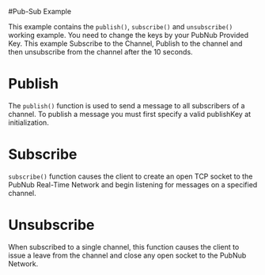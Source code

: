 #Pub-Sub Example

This example contains the `publish()`, `subscribe()` and `unsubscribe()` working example. You need to change the keys by your PubNub Provided Key. This example Subscribe to the Channel, Publish to the channel and then unsubscribe from the channel after the 10 seconds.

# Publish

The `publish()` function is used to send a message to all subscribers of a channel. To publish a message you must first specify a valid publishKey at initialization.

# Subscribe

`subscribe()` function causes the client to create an open TCP socket to the PubNub Real-Time Network and begin listening for messages on a specified channel.

# Unsubscribe

When subscribed to a single channel, this function causes the client to issue a leave from the channel and close any open socket to the PubNub Network. 
